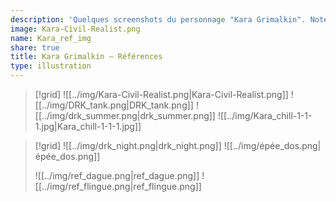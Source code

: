 ```yaml
---
description: 'Quelques screenshots du personnage "Kara Grimalkin". Notes : La plupart des vêtements et des textures sont moddées.'
image: Kara-Civil-Realist.png
name: Kara_ref_img
share: true
title: Kara Grimalkin — Références
type: illustration
---
```


> [!grid]
> ![[../img/Kara-Civil-Realist.png|Kara-Civil-Realist.png]]
> ![[../img/DRK_tank.png|DRK_tank.png]]
> ![[../img/drk_summer.png|drk_summer.png]]
> ![[../img/Kara_chill-1-1-1.jpg|Kara_chill-1-1-1.jpg]]

> [!grid]
> ![[../img/drk_night.png|drk_night.png]]
> ![[../img/épée_dos.png|épée_dos.png]]
> 
> ![[../img/ref_dague.png|ref_dague.png]]
> ![[../img/ref_flingue.png|ref_flingue.png]]